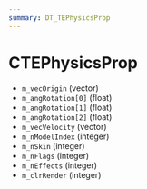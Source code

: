 ```yaml
---
summary: DT_TEPhysicsProp
---
```


# CTEPhysicsProp


* `m_vecOrigin` (vector)
* `m_angRotation[0]` (float)
* `m_angRotation[1]` (float)
* `m_angRotation[2]` (float)
* `m_vecVelocity` (vector)
* `m_nModelIndex` (integer)
* `m_nSkin` (integer)
* `m_nFlags` (integer)
* `m_nEffects` (integer)
* `m_clrRender` (integer)
